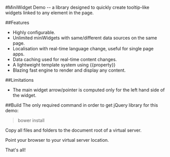 #MiniWidget Demo -- a library designed to quickly create tooltip-like widgets linked to any element in the page.

##Features
* Highly configurable.
* Unlimited miniWidgets with same/different data sources on the same page.
* Localisation with real-time language change, useful for single page apps.
* Data caching used for real-time content changes.
* A lightweight template system using {{property}}
* Blazing fast engine to render and display any content.

##Limitations
* The main widget arrow/pointer is computed only for the left hand side of the widget.

##Build
The only required command in order to get jQuery library for this demo:

> bower install

Copy all files and folders to the document root of a virtual server. 

Point your browser to your virtual server location.

That's all!